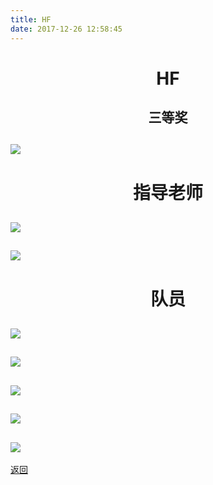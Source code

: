 ```yaml
---
title: HF
date: 2017-12-26 12:58:45
---
```

# <p align="center">HF</p>

## <p align="center">三等奖</p>
## ![](http://bst.cooler-tec.com/2017智能车区赛奖状-25.jpg)

# <p align="center">指导老师</p>
## ![](http://bst.cooler-tec.com/2017智能车区赛奖状-11.jpg)
## ![](http://bst.cooler-tec.com/2017智能车区赛奖状-21.jpg)

# <p align="center">队员</p>
## ![](http://bst.cooler-tec.com/2017智能车区赛奖状-1.jpg)
## ![](http://bst.cooler-tec.com/2017智能车区赛奖状-3.jpg)
## ![](http://bst.cooler-tec.com/2017智能车区赛奖状-4.jpg)
## ![](http://bst.cooler-tec.com/2017智能车区赛奖状-14.jpg)
## ![](http://bst.cooler-tec.com/2017智能车区赛奖状-23.jpg)


[返回](../)
